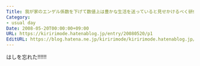 ```yaml
---
Title: 我が家のエンゲル係数を下げて数値上は豊かな生活を送っていると見せかけるべく研修に弁当持参で馳せ参じたところ
Category:
- usual day
Date: 2008-05-20T00:00:00+09:00
URL: https://kiririmode.hatenablog.jp/entry/20080520/p1
EditURL: https://blog.hatena.ne.jp/kiririmode/kiririmode.hatenablog.jp/atom/entry/8454420450078214872
---
```



はしを忘れた!!!!!!
